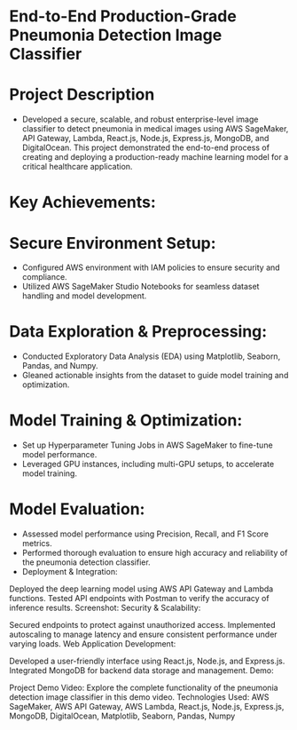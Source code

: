 # End-to-End Production-Grade Pneumonia Detection Image Classifier
# Project Description 
* Developed a secure, scalable, and robust enterprise-level image classifier to detect pneumonia in medical images using AWS SageMaker, API Gateway, Lambda, React.js, Node.js, Express.js, MongoDB, and DigitalOcean. This project demonstrated the end-to-end process of creating and deploying a production-ready machine learning model for a critical healthcare application.

# Key Achievements:

# Secure Environment Setup:
* Configured AWS environment with IAM policies to ensure security and compliance.
* Utilized AWS SageMaker Studio Notebooks for seamless dataset handling and model development.
# Data Exploration & Preprocessing:
* Conducted Exploratory Data Analysis (EDA) using Matplotlib, Seaborn, Pandas, and Numpy.
* Gleaned actionable insights from the dataset to guide model training and optimization.
# Model Training & Optimization:
* Set up Hyperparameter Tuning Jobs in AWS SageMaker to fine-tune model performance.
* Leveraged GPU instances, including multi-GPU setups, to accelerate model training.
# Model Evaluation:
* Assessed model performance using Precision, Recall, and F1 Score metrics.
* Performed thorough evaluation to ensure high accuracy and reliability of the pneumonia detection classifier.
* Deployment & Integration:

Deployed the deep learning model using AWS API Gateway and Lambda functions.
Tested API endpoints with Postman to verify the accuracy of inference results.
Screenshot:
Security & Scalability:

Secured endpoints to protect against unauthorized access.
Implemented autoscaling to manage latency and ensure consistent performance under varying loads.
Web Application Development:

Developed a user-friendly interface using React.js, Node.js, and Express.js.
Integrated MongoDB for backend data storage and management.
Demo:

Project Demo Video: Explore the complete functionality of the pneumonia detection image classifier in this demo video.
Technologies Used: AWS SageMaker, AWS API Gateway, AWS Lambda, React.js, Node.js, Express.js, MongoDB, DigitalOcean, Matplotlib, Seaborn, Pandas, Numpy

